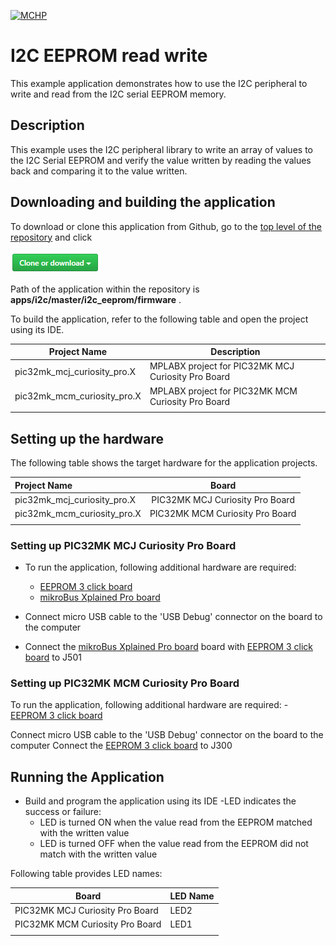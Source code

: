 [![MCHP](https://www.microchip.com/ResourcePackages/Microchip/assets/dist/images/logo.png)](https://www.microchip.com)

# I2C EEPROM read write

This example application demonstrates how to use the I2C peripheral to write and read from the I2C serial EEPROM memory.

## Description

This example uses the I2C peripheral library to write an array of values to the I2C Serial EEPROM and verify the value written by reading the values back and comparing it to the value written.

## Downloading and building the application

To download or clone this application from Github, go to the [top level of the repository](https://github.com/Microchip-MPLAB-Harmony/csp_apps_pic32mk) and click

![clone](../../../../docs/images/clone.png)

Path of the application within the repository is **apps/i2c/master/i2c_eeprom/firmware** .

To build the application, refer to the following table and open the project using its IDE.

| Project Name      | Description                                    |
| ----------------- | ---------------------------------------------- |
| pic32mk_mcj_curiosity_pro.X | MPLABX project for PIC32MK MCJ Curiosity Pro Board |
| pic32mk_mcm_curiosity_pro.X | MPLABX project for PIC32MK MCM Curiosity Pro Board |
|||

## Setting up the hardware

The following table shows the target hardware for the application projects.

| Project Name| Board|
|:---------|:---------:|
| pic32mk_mcj_curiosity_pro.X | PIC32MK MCJ Curiosity Pro Board |
| pic32mk_mcm_curiosity_pro.X | PIC32MK MCM Curiosity Pro Board |
|||

### Setting up PIC32MK MCJ Curiosity Pro Board

- To run the application, following additional hardware are required:
  - [EEPROM 3 click board](https://www.mikroe.com/eeprom-3-click)
  - [mikroBus Xplained Pro board](https://www.microchip.com/Developmenttools/ProductDetails/ATMBUSADAPTER-XPRO)

- Connect micro USB cable to the 'USB Debug' connector on the board to the computer
- Connect the [mikroBus Xplained Pro board](https://www.microchip.com/Developmenttools/ProductDetails/ATMBUSADAPTER-XPRO) board with [EEPROM 3 click board](https://www.mikroe.com/eeprom-3-click) to J501

### Setting up PIC32MK MCM Curiosity Pro Board

To run the application, following additional hardware are required:
    - [EEPROM 3 click board](https://www.mikroe.com/eeprom-3-click)

Connect micro USB cable to the 'USB Debug' connector on the board to the computer
Connect the [EEPROM 3 click board](https://www.mikroe.com/eeprom-3-click) to J300

## Running the Application

- Build and program the application using its IDE
-LED indicates the success or failure:
  - LED is turned ON when the value read from the EEPROM matched with the written value
  - LED is turned OFF when the value read from the EEPROM did not match with the written value

Following table provides LED names:

| Board      | LED Name |
| ---------- |--------- |
|  PIC32MK MCJ Curiosity Pro Board  | LED2 |
|  PIC32MK MCM Curiosity Pro Board  | LED1  |
||||
